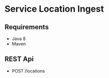 Service Location Ingest
==========================


## Requirements

* Java 8
* Maven

## REST Api

* POST /locations